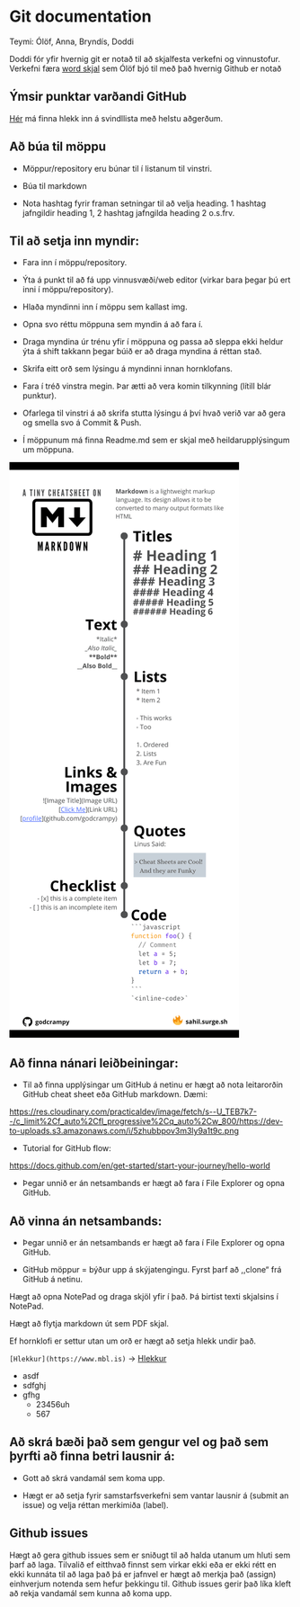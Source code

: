 # Git documentation
Teymi: Ólöf, Anna, Bryndís, Doddi

Doddi fór yfir hvernig git er notað til að skjalfesta verkefni og vinnustofur.
Verkefni færa [word skjal]() sem Ólöf bjó til með það hvernig Github er notað


## Ýmsir punktar varðandi GitHub

[Hér](https://www.markdownguide.org/cheat-sheet/) má finna hlekk inn á svindllista með helstu aðgerðum.

## Að búa til möppu

- Möppur/repository eru búnar til í listanum til vinstri.

- Búa til markdown

- Nota hashtag fyrir framan setningar til að velja heading. 1 hashtag jafngildir heading 1, 2 hashtag jafngilda heading 2 o.s.frv.



## Til að setja inn myndir:

- Fara inn í möppu/repository.

- Ýta á punkt til að fá upp vinnusvæði/web editor (virkar bara þegar þú ert inni í möppu/repository).

- Hlaða myndinni inn í möppu sem kallast img.

- Opna svo réttu möppuna sem myndin á að fara í.

- Draga myndina úr trénu yfir í möppuna og passa að sleppa ekki heldur ýta á shift takkann þegar búið er að draga myndina á réttan stað.

- Skrifa eitt orð sem lýsingu á myndinni innan hornklofans.

- Fara í tréð vinstra megin. Þar ætti að vera komin tilkynning (lítill blár punktur).

- Ofarlega til vinstri á að skrifa stutta lýsingu á því hvað verið var að gera og smella svo á Commit & Push.

- Í möppunum má finna Readme.md sem er skjal með heildarupplýsingum um möppuna.


![Nokkrir punktar](../img/gitdocumentation/GitHubleidbeiningar.png)


## Að finna nánari leiðbeiningar:

- Til að finna upplýsingar um GitHub á netinu er hægt að nota leitarorðin GitHub cheat sheet eða GitHub markdown. Dæmi:

<https://res.cloudinary.com/practicaldev/image/fetch/s--U_TEB7k7--/c_limit%2Cf_auto%2Cfl_progressive%2Cq_auto%2Cw_800/https://dev-to-uploads.s3.amazonaws.com/i/5zhubbpov3m3ly9a1t9c.png>


- Tutorial for GitHub flow:

<https://docs.github.com/en/get-started/start-your-journey/hello-world>

- Þegar unnið er án netsambands er hægt að fara í File Explorer og opna GitHub. 



## Að vinna án netsambands:

- Þegar unnið er án netsambands er hægt að fara í File Explorer og opna GitHub. 

- GitHub möppur = býður upp á skýjatengingu. Fyrst þarf að ,,clone“ frá GitHub á netinu.

Hægt að opna NotePad og draga skjöl yfir í það. Þá birtist texti skjalsins í NotePad.


Hægt að flytja markdown út sem PDF skjal.

Ef hornklofi er settur utan um orð er hægt að setja hlekk undir það.

`[Hlekkur](https://www.mbl.is)` -> [Hlekkur](https://www.mbl.is) 



- asdf
- sdfghj
- gfhg
    - 23456uh
    - 567

## Að skrá bæði það sem gengur vel og það sem þyrfti að finna betri lausnir á:

- Gott að skrá vandamál sem koma upp.

- Hægt er að setja fyrir samstarfsverkefni sem vantar lausnir á (submit an issue) og velja réttan merkimiða (label).


## Github issues

Hægt að gera github issues sem er sniðugt til að halda utanum um hluti sem þarf að laga. Tilvalið ef eitthvað finnst sem virkar ekki eða er ekki rétt en ekki kunnáta til að laga það þá er
jafnvel er hægt að merkja það (assign) einhverjum notenda sem hefur þekkingu til. Github issues gerir það líka kleft að rekja vandamál sem kunna að koma upp.